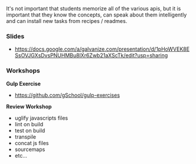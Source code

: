 It's not important that students memorize all of the various apis, but it is important that they know the concepts, can speak about them intelligently and can install new tasks from recipes / readmes.

### Slides

* https://docs.google.com/a/galvanize.com/presentation/d/1pHoWVEK8ESsOVJGXsDvsPNUHMBu8lXr6Zwb21aXScTk/edit?usp=sharing

### Workshops

**Gulp Exercise**

* https://github.com/gSchool/gulp-exercises

**Review Workshop**

- uglify javascripts files
- lint on build
- test on build
- transpile
- concat js files
- sourcemaps
- etc...